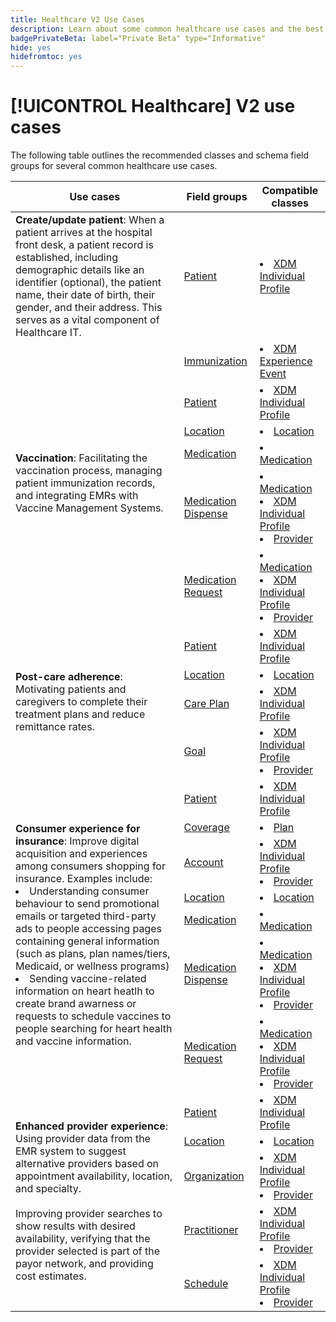 ```yaml
---
title: Healthcare V2 Use Cases
description: Learn about some common healthcare use cases and the best classes and schema field groups to use.
badgePrivateBeta: label="Private Beta" type="Informative"
hide: yes
hidefromtoc: yes
---
```

# [!UICONTROL Healthcare] V2 use cases

The following table outlines the recommended classes and schema field groups for several common healthcare use cases.

<table>
  <thead>
    <tr>
      <th>Use cases</th>
      <th>Field groups</th>
      <th>Compatible classes</th>
    </tr>
  </thead>
  <tbody>
    <tr>
      <td><strong>Create/update patient</strong>: When a patient arrives at the hospital front desk, a patient record is established, including demographic details like an identifier (optional), the patient name, their date of birth, their gender, and their address. This serves as a vital component of Healthcare IT.</td>
      <td><a href="../../field-groups/profile/healthcare-patient.md">Patient</a></td>
      <td>
        <li><a href="../../classes/individual-profile.md">XDM Individual Profile</a></li>
      </td>
    </tr>
    <tr>
      <td rowspan="6"><strong>Vaccination</strong>: Facilitating the vaccination process, managing patient immunization records, and integrating EMRs with Vaccine Management Systems.</td>
      <td><a href="../../field-groups/event/healthcare-immunization.md">Immunization</a></td>
      <td>
        <li><a href="../../classes/experienceevent.md">XDM Experience Event</a></li>
      </td>
    </tr>
    <tr>
      <td><a href="../../field-groups/profile/healthcare-patient.md">Patient</a></td>
      <td>
        <li><a href="../../classes/individual-profile.md">XDM Individual Profile</a></li>
      </td>
    </tr>
    <tr>
      <td><a href="../../field-groups/location/healthcare-location.md">Location</a></td>
      <td>
        <li><a href="../../classes/location.md">Location</a></li>
      </td>
    </tr>
    <tr>
      <td><a href="../../field-groups/medication/healthcare-medication-v2.md">Medication</a></td>
      <td>
        <li><a href="../../classes/medication.md">Medication</a></li>
      </td>
    </tr>
    <tr>
      <td><a href="../../field-groups/medication/healthcare-medication-dispense.md">Medication Dispense</a></td>
      <td>
        <li><a href="../../classes/medication.md">Medication</a></li>
        <li><a href="../../classes/individual-profile.md">XDM Individual Profile</a></li>
        <li><a href="../../classes/provider.md">Provider</a></li>
      </td>
    </tr>
    <tr>
      <td><a href="../../field-groups/medication/healthcare-medication-request.md">Medication Request</a></td>
      <td>
        <li><a href="../../classes/medication.md">Medication</a></li>
        <li><a href="../../classes/individual-profile.md">XDM Individual Profile</a></li>
        <li><a href="../../classes/provider.md">Provider</a></li>
      </td>
    </tr>
    <tr>
      <td rowspan="4"><strong>Post-care adherence</strong>: Motivating patients and caregivers to complete their treatment plans and reduce remittance rates.</td>
      <td><a href="../../field-groups/profile/healthcare-patient.md">Patient</a></td>
      <td>
        <li><a href="../../classes/individual-profile.md">XDM Individual Profile</a></li>
      </td>
    </tr>
    <tr>
      <td><a href="../../field-groups/location/healthcare-location.md">Location</a></td>
      <td>
        <li><a href="../../classes/location.md">Location</a></li>
      </td>
    </tr>
    <tr>
      <td><a href="../../field-groups/profile/healthcare-care-plan.md">Care Plan</a></td>
      <td>
        <li><a href="../../classes/individual-profile.md">XDM Individual Profile</a></li>
      </td>
    </tr>
    <tr>
      <td><a href="../../field-groups/profile/healthcare-goal.md">Goal</a></td>
      <td>
        <li><a href="../../classes/individual-profile.md">XDM Individual Profile</a></li>
        <li><a href="../../classes/provider.md">Provider</a></li>
      </td>
    </tr>
    <tr>
      <td rowspan="7"><strong>Consumer experience for insurance</strong>: Improve digital acquisition and experiences among consumers shopping for insurance. Examples include: 
        <li> Understanding consumer behaviour to send promotional emails or targeted third-party ads to people accessing pages containing general information (such as plans, plan names/tiers, Medicaid, or wellness programs)
        </li> 
        <li> Sending vaccine-related information on heart heatlh to create brand awarness or requests to schedule vaccines to people searching for heart health and vaccine information.
        </li>
      </td>
      <td><a href="../../field-groups/profile/healthcare-patient.md">Patient</a></td>
      <td>
        <li><a href="../../classes/individual-profile.md">XDM Individual Profile</a></li>
      </td>
    </tr>
    <tr>
      <td><a href="../../field-groups/plan/healthcare-coverage.md">Coverage</a></td>
      <td>
        <li><a href="../../classes/plan.md">Plan</a></li>
      </td>
    </tr>
    <tr>
      <td><a href="../../field-groups/profile/healthcare-account.md">Account</a></td>
      <td>
        <li><a href="../../classes/individual-profile.md">XDM Individual Profile</a></li>
        <li><a href="../../classes/provider.md">Provider</a></li>
      </td>
    </tr>
    <tr>
      <td><a href="../../field-groups/location/healthcare-location.md">Location</a></td>
      <td>
        <li><a href="../../classes/location.md">Location</a></li>
      </td>
    </tr>
      <tr>
      <td><a href="../../field-groups/medication/healthcare-medication-v2.md">Medication</a></td>
      <td>
        <li><a href="../../classes/medication.md">Medication</a></li>
      </td>
    </tr>
    <tr>
      <td><a href="../../field-groups/medication/healthcare-medication-dispense.md">Medication Dispense</a></td>
      <td>
        <li><a href="../../classes/medication.md">Medication</a></li>
        <li><a href="../../classes/individual-profile.md">XDM Individual Profile</a></li>
        <li><a href="../../classes/provider.md">Provider</a></li>
      </td>
    </tr>
    <tr>
      <td><a href="../../field-groups/medication/healthcare-medication-request.md">Medication Request</a></td>
      <td>
        <li><a href="../../classes/medication.md">Medication</a></li>
        <li><a href="../../classes/individual-profile.md">XDM Individual Profile</a></li>
        <li><a href="../../classes/provider.md">Provider</a></li>
      </td>
    </tr>
    <tr>
      <td rowspan="5"><strong>Enhanced provider experience</strong>: Using provider data from the EMR system to suggest alternative providers based on appointment availability, location, and specialty. <br> <br>Improving provider searches to show results with desired availability, verifying that the provider selected is part of the payor network, and providing cost estimates.
      </td>
      <td><a href="../../field-groups/profile/healthcare-patient.md">Patient</a></td>
      <td>
        <li><a href="../../classes/individual-profile.md">XDM Individual Profile</a></li>
      </td>
    </tr>
    <tr>
      <td><a href="../../field-groups/location/healthcare-location.md">Location</a></td>
      <td>
        <li><a href="../../classes/location.md">Location</a></li>
      </td>
    </tr>
    <tr>
      <td><a href="../../field-groups/profile/healthcare-organization.md">Organization</a></td>
      <td>
        <li><a href="../../classes/individual-profile.md">XDM Individual Profile</a></li>
        <li><a href="../../classes/provider.md">Provider</a></li>
      </td>
    </tr>
    <tr>
      <td><a href="../../field-groups/profile/healthcare-practioner.md">Practitioner</a></td>
      <td>
        <li><a href="../../classes/individual-profile.md">XDM Individual Profile</a></li>
        <li><a href="../../classes/provider.md">Provider</a></li>
      </td>
    </tr>
    <tr>
      <td><a href="../../field-groups/profile/healthcare-schedule.md">Schedule</a></td>
      <td>
        <li><a href="../../classes/individual-profile.md">XDM Individual Profile</a></li>
        <li><a href="../../classes/provider.md">Provider</a></li>
      </td>
    </tr>
  </tbody>
</table>
